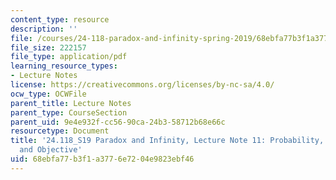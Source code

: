 ```yaml
---
content_type: resource
description: ''
file: /courses/24-118-paradox-and-infinity-spring-2019/68ebfa77b3f1a3776e7204e9823ebf46_MIT24_118S19_LecNote11.pdf
file_size: 222157
file_type: application/pdf
learning_resource_types:
- Lecture Notes
license: https://creativecommons.org/licenses/by-nc-sa/4.0/
ocw_type: OCWFile
parent_title: Lecture Notes
parent_type: CourseSection
parent_uid: 9e4e932f-cc56-90ca-24b3-58712b68e66c
resourcetype: Document
title: '24.118_S19 Paradox and Infinity, Lecture Note 11: Probability, Subjective
  and Objective'
uid: 68ebfa77-b3f1-a377-6e72-04e9823ebf46
---
```

